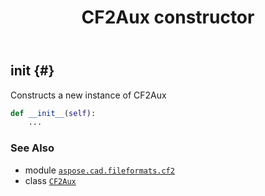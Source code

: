 ﻿---
title: CF2Aux constructor
second_title: Aspose.CAD for Python via .NET API References
description: 
type: docs
weight: 10
url: /python-net/aspose.cad.fileformats.cf2/cf2aux/__init__/
is_root: false
---

## __init__ {#}

Constructs a new instance of CF2Aux



```python
def __init__(self):
    ...
```





### See Also
* module [`aspose.cad.fileformats.cf2`](../../)
* class [`CF2Aux`](/cad/python-net/aspose.cad.fileformats.cf2/cf2aux)
